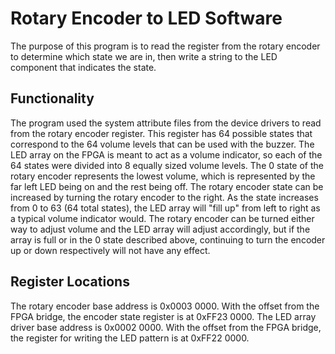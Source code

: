 # Rotary Encoder to LED Software
The purpose of this program is to read the register from the rotary encoder to determine which state we are in, then write a string to the LED component that indicates the state.

## Functionality
The program used the system attribute files from the device drivers to read from the rotary encoder register. This register has 64 possible states that correspond to the 64 volume levels that can be used with the buzzer. The LED array on the FPGA is meant to act as a volume indicator, so each  of the 64 states were divided into 8 equally sized volume levels. The 0 state of the rotary encoder represents the lowest volume, which is represented by the far left LED being on and the rest being off. The rotary encoder state can be increased by turning the rotary encoder to the right. As the state increases from 0 to 63 (64 total states), the LED array will "fill up" from left to right as a typical volume indicator would. The rotary encoder can be turned either way to adjust volume and the LED array will adjust accordingly, but if the array is full or in the 0  state described above, continuing to turn the encoder up or down respectively will not have any effect. 

## Register Locations
The rotary encoder base address is 0x0003 0000. With the offset from the FPGA bridge, the encoder state register is at 0xFF23 0000. The LED array driver base address is 0x0002 0000. With the offset from the FPGA bridge, the register for writing the LED pattern is at 0xFF22 0000.